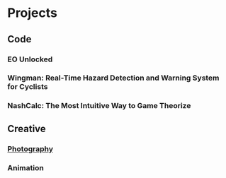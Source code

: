 # Projects

## Code

### EO Unlocked

### Wingman: Real-Time Hazard Detection and Warning System for Cyclists 

### NashCalc: The Most Intuitive Way to Game Theorize 

## Creative 

### [Photography](bshapirophoto.com)

### Animation


